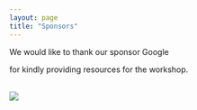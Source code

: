 ```yaml
---
layout: page
title: "Sponsors"
---
```


We would like to thank our sponsor Google
<!-- etc? -->
for kindly providing resources for the workshop.

<br>

<img src="{{site.baseurl}}/img/google.png" class="sponsor">
